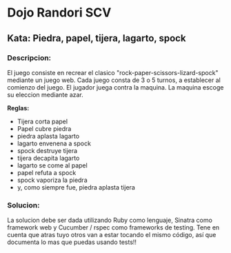 # Dojo Randori SCV

## Kata: Piedra, papel, tijera, lagarto, spock

### Descripcion:

El juego consiste en recrear el clasico "rock-paper-scissors-lizard-spock" mediante un juego web.
Cada juego consta de 3 o 5 turnos, a establecer al comienzo del juego.
El jugador juega contra la maquina.
La maquina escoge su eleccion mediante azar.


**Reglas:**

* Tijera corta papel
* Papel cubre piedra
* piedra aplasta lagarto
* lagarto envenena a spock
* spock destruye tijera
* tijera decapita lagarto
* lagarto se come al papel
* papel refuta a spock
* spock vaporiza la piedra
* y, como siempre fue, piedra aplasta tijera


### Solucion:

La solucion debe ser dada utilizando Ruby como lenguaje, Sinatra como framework web y Cucumber / rspec como frameworks de testing.
Tene en cuenta que atras tuyo otros van a estar tocando el mismo c&oacute;digo, as&iacute; que documenta lo mas que puedas usando tests!!
